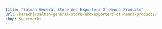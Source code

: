 ```yaml
---
title: "Salman General Store And Exporters Of Henna Products"
url: /karachi/salman-general-store-and-exporters-of-henna-products/
shop: Supermarkt
---
```

